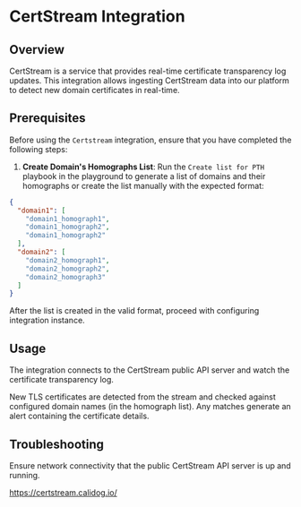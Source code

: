 # CertStream Integration

## Overview

CertStream is a service that provides real-time certificate transparency log updates. This integration allows ingesting CertStream data into our platform to detect new domain certificates in real-time.

## Prerequisites

Before using the `Certstream` integration, ensure that you have completed the following steps:

1. **Create Domain's Homographs List**: Run the `Create list for PTH` playbook in the playground to generate a list of domains and their homographs or create the list manually with the expected format: 

```json
{
  "domain1": [
    "domain1_homograph1",
    "domain1_homograph2",
    "domain1_homograph2"
  ],
  "domain2": [
    "domain2_homograph1",
    "domain2_homograph2",
    "domain2_homograph3"
  ]
}
```

After the list is created in the valid format, proceed with configuring integration instance.

## Usage

The integration connects to the CertStream public API server and watch the certificate transparency log.

New TLS certificates are detected from the stream and checked against configured domain names (in the homograph list). Any matches generate an alert containing the certificate details.

## Troubleshooting

Ensure network connectivity that the public CertStream API server is up and running.

<https://certstream.calidog.io/>